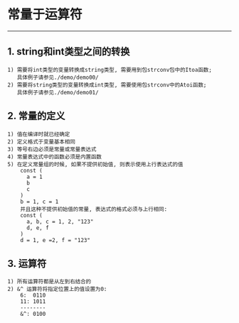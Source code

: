# **常量于运算符** #
***


## **1. string和int类型之间的转换** ##
    1) 需要将int类型的变量转换成string类型, 需要用到包strconv包中的Itoa函数;
       具体例子请参见./demo/demo00/
    2) 需要将string类型的变量转换成int类型, 需要使用包strconv中的Atoi函数;
       具体例子请参见./demo/demo01/


## **2. 常量的定义** ##
    1) 值在编译时就已经确定
    2) 定义格式于变量基本相同
    3) 等号右边必须是常量或常量表达式
    4) 常量表达式中的函数必须是内置函数
    5) 在定义常量组的时候, 如果不提供初始值, 则表示使用上行表达式的值
        const (
          a = 1
          b
          c
        )
        b = 1, c = 1
        并且这种不提供初始值的常量, 表达式的格式必须与上行相同:
        const (
          a, b, c = 1, 2, "123"
          d, e, f
        )
        d = 1, e =2, f = "123"


## **3. 运算符** ##
    1) 所有运算符都是从左到右结合的
    2) &^ 运算符将指定位置上的值设置为0:
        6:  0110
        11: 1011
        --------
        &^: 0100
